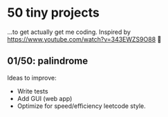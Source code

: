 # 50 tiny projects 
...to get actually get me coding. Inspired by https://www.youtube.com/watch?v=343EWZS9O88 🙏

## 01/50: palindrome

Ideas to improve:
- Write tests
- Add GUI (web app)
- Optimize for speed/efficiency leetcode style.